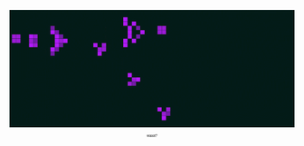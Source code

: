 
<p align="center">
  <img src="https://github.com/violet360/violet360/blob/main/conwey.gif"><br>
    <a style="text-decoration: none;" href = "https://en.wikipedia.org/wiki/Conway%27s_Game_of_Life"><sub><sup><sub><sup><sub>waaat?</sub></sup></sub></sup>    </sub></a>
</p>
